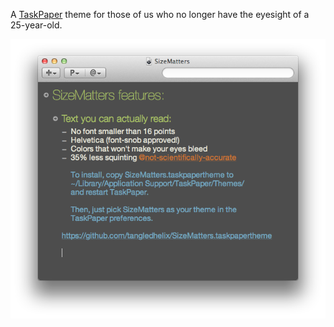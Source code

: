 A [TaskPaper][] theme for those of us who no longer have the eyesight of
a 25-year-old.

[taskpaper]: http://itunes.apple.com/us/app/taskpaper/id424281111?mt=12

![screenshot](https://github.com/tangledhelix/SizeMatters.taskpapertheme/raw/master/SizeMatters-screenshot.png)

